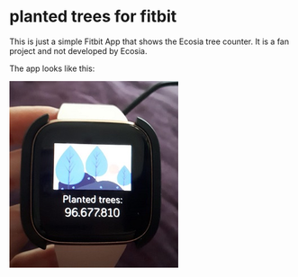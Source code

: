 # planted trees for fitbit
This is just a simple Fitbit App that shows the Ecosia tree counter. It is a fan project and not developed by Ecosia. 

The app looks like this:

![alt text](https://github.com/raupy/trees/blob/master/resources/example.jpeg?raw=true)
